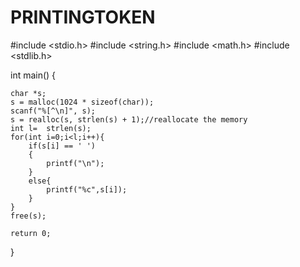 # PRINTINGTOKEN
#include <stdio.h>
#include <string.h>
#include <math.h>
#include <stdlib.h>

int main() {

    char *s;
    s = malloc(1024 * sizeof(char));
    scanf("%[^\n]", s);
    s = realloc(s, strlen(s) + 1);//reallocate the memory
    int l=  strlen(s);
    for(int i=0;i<l;i++){
        if(s[i] == ' ')
        {
            printf("\n");
        }
        else{
            printf("%c",s[i]);
        }
    }
    free(s);
    
    return 0;
}
